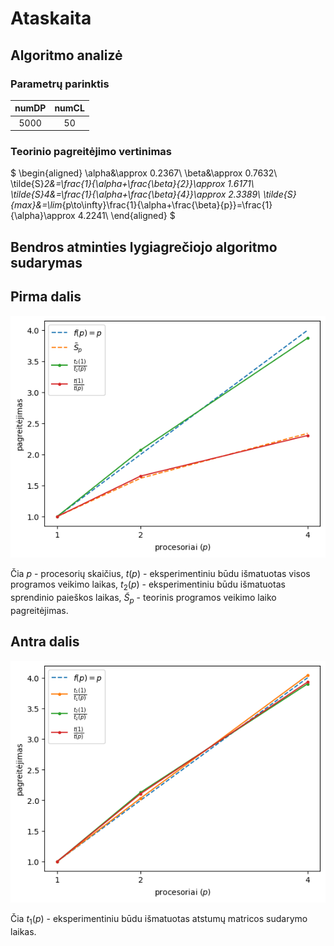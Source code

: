 # Ataskaita

## Algoritmo analizė

### Parametrų parinktis

| numDP | numCL |
| :---: | :---: |
| 5000  |  50   |

### Teorinio pagreitėjimo vertinimas

$
\begin{aligned}
\alpha&\approx 0.2367\\
\beta&\approx 0.7632\\
\tilde{S}_2&=\frac{1}{\alpha+\frac{\beta}{2}}\approx 1.6171\\
\tilde{S}_4&=\frac{1}{\alpha+\frac{\beta}{4}}\approx 2.3389\\
\tilde{S}_{max}&=\lim_{p\to\infty}\frac{1}{\alpha+\frac{\beta}{p}}=\frac{1}{\alpha}\approx 4.2241\\
\end{aligned}
$

## Bendros atminties lygiagrečiojo algoritmo sudarymas

## Pirma dalis

![Plot 1](./plot-1.png)

Čia $p$ - procesorių skaičius, $t(p)$ - eksperimentiniu būdu išmatuotas visos programos veikimo laikas, $t_2(p)$ - eksperimentiniu būdu išmatuotas sprendinio paieškos laikas, $\tilde{S}_p$ - teorinis programos veikimo laiko pagreitėjimas.

## Antra dalis

![Plot 2](./plot-2.png)

Čia $t_1(p)$ - eksperimentiniu būdu išmatuotas atstumų matricos sudarymo laikas.
